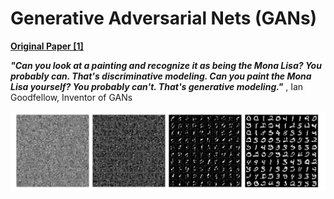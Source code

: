 # Generative Adversarial Nets (GANs)
**[Original Paper [1]](https://arxiv.org/pdf/1406.2661.pdf)**


***"Can you look at a painting and recognize it as being the Mona Lisa? You probably can. That's discriminative modeling. 
Can you paint the Mona Lisa yourself? You probably can't. That's generative modeling."*** , Ian Goodfellow, Inventor of GANs

![Figure 1](./docs/progress-in-GA2.jpg)
